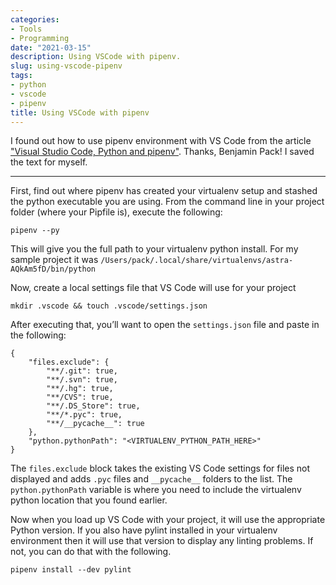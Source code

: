 ```yaml
---
categories:
- Tools
- Programming
date: "2021-03-15"
description: Using VSCode with pipenv.
slug: using-vscode-pipenv
tags:
- python
- vscode
- pipenv
title: Using VSCode with pipenv
---
```


I found out how to use pipenv environment with VS Code from the article ["Visual Studio Code, Python and pipenv"](https://www.benjaminpack.com/blog/vs-code-python-pipenv/). Thanks, Benjamin Pack! I saved the text for myself.

---

First, find out where pipenv has created your virtualenv setup and stashed the python executable you are using. From the command line in your project folder (where your Pipfile is), execute the following:

`pipenv --py`

This will give you the full path to your virtualenv python install. For my sample project it was `/Users/pack/.local/share/virtualenvs/astra-AQkAm5fD/bin/python`

Now, create a local settings file that VS Code will use for your project

`mkdir .vscode && touch .vscode/settings.json`

After executing that, you’ll want to open the `settings.json` file and paste in the following:

```
{
    "files.exclude": {
        "**/.git": true,
        "**/.svn": true,
        "**/.hg": true,
        "**/CVS": true,
        "**/.DS_Store": true,
        "**/*.pyc": true,
        "**/__pycache__": true
    },
    "python.pythonPath": "<VIRTUALENV_PYTHON_PATH_HERE>"
}
```

The `files.exclude` block takes the existing VS Code settings for files not displayed and adds `.pyc` files and `__pycache__` folders to the list. The `python.pythonPath` variable is where you need to include the virtualenv python location that you found earlier.

Now when you load up VS Code with your project, it will use the appropriate Python version. If you also have pylint installed in your virtualenv environment then it will use that version to display any linting problems. If not, you can do that with the following.

`pipenv install --dev pylint`
